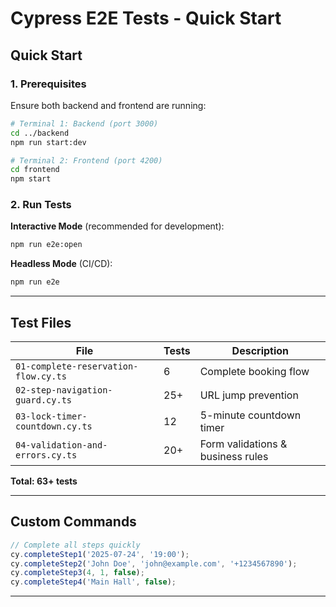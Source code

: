 # Cypress E2E Tests - Quick Start

## Quick Start

### 1. Prerequisites

Ensure both backend and frontend are running:

```bash
# Terminal 1: Backend (port 3000)
cd ../backend
npm run start:dev

# Terminal 2: Frontend (port 4200)
cd frontend
npm start
```

### 2. Run Tests

**Interactive Mode** (recommended for development):
```bash
npm run e2e:open
```

**Headless Mode** (CI/CD):
```bash
npm run e2e
```

---

## Test Files

| File | Tests | Description |
|------|-------|-------------|
| `01-complete-reservation-flow.cy.ts` | 6 | Complete booking flow |
| `02-step-navigation-guard.cy.ts` | 25+ | URL jump prevention |
| `03-lock-timer-countdown.cy.ts` | 12 | 5-minute countdown timer |
| `04-validation-and-errors.cy.ts` | 20+ | Form validations & business rules |

**Total: 63+ tests**

---

## Custom Commands

```typescript
// Complete all steps quickly
cy.completeStep1('2025-07-24', '19:00');
cy.completeStep2('John Doe', 'john@example.com', '+1234567890');
cy.completeStep3(4, 1, false);
cy.completeStep4('Main Hall', false);
```

---